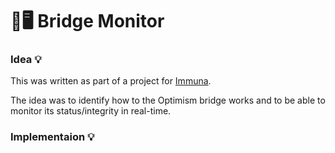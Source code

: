 # 🌉🖥️ Bridge Monitor


### Idea 💡

This was written as part of a project for [Immuna](https://immuna.xyz).

The idea was to identify how to the Optimism bridge works and to be able to monitor its status/integrity in real-time.

### Implementaion 💡